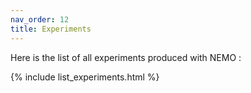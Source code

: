 ```yaml
---
nav_order: 12
title: Experiments
---
```


Here is the list of all experiments produced with NEMO :

{% include list_experiments.html %}

